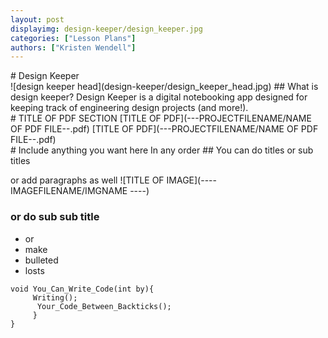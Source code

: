 ```yaml
---
layout: post
displayimg: design-keeper/design_keeper.jpg
categories: ["Lesson Plans"]
authors: ["Kristen Wendell"]
---
```

<!--SITE_TITLE creates a title for your webpage----------------->
<div class="site_title" markdown="1">
# Design Keeper
</div>
<!--IMAGE_TEXT_OVERLAY creates a image with a text box over it--------------------->
<div class="image_text_overlay" markdown="1">
![design keeper head](design-keeper/design_keeper_head.jpg)
## What is design keeper?
Design Keeper is a digital notebooking app designed for keeping track of engineering design projects (and more!).
</div>

<!--PDF creates a grid of pdfs--------------------->
<div class="pdf" markdown="1">
# TITLE OF PDF SECTION
[TITLE OF PDF](---PROJECTFILENAME/NAME OF PDF FILE--.pdf)
[TITLE OF PDF](---PROJECTFILENAME/NAME OF PDF FILE--.pdf)
<!-- insert as many links here as you want to dynamically create a grid of pdfs-->
</div>

<!--FREE WRITE lets you write any markdown you want (include images, lists, titles, code,etc)
               If something doesn't look how you expect on the page, try adding a linebreak after it--------------------->
<div class="free_write" markdown="1">
# Include anything you want here
In any order
##  You can do titles or sub titles

or add paragraphs as well
![TITLE OF IMAGE](----IMAGEFILENAME/IMGNAME ----)
### or do sub sub title

- or
- make
- bulleted
- losts

```
void You_Can_Write_Code(int by){
     Writing();
      Your_Code_Between_Backticks();
     }
}
```
</div>
